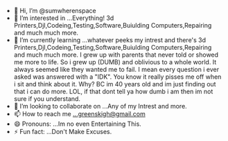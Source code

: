 - 👋 Hi, I’m @sumwherenspace
- 👀 I’m interested in ...Everything! 3d Printers,DjI,Codeing,Testing,Software,Buiulding Computers,Repairing and much much more.
- 🌱 I’m currently learning ...whatever peeks my intrest and there's 3d Printers,DjI,Codeing,Testing,Software,Buiulding Computers,Repairing and much much more. I grew up with parents that never told or showed me more to life. So i grew up (DUMB) and oblivious to a whole world. It always seemed like they wanted me to fail. I mean every question i ever asked was answered with a "IDK". You know it really pisses me off when i sit and think about it. Why? BC im 40 years old and im just finding out that i can do more. LOL, if that dont tell ya how dumb i am then im not sure if you understand.
- 💞️ I’m looking to collaborate on ...Any of my Intrest and more.
- 📫 How to reach me ...greenskigh@gmail.com
- 😄 Pronouns: ...Im no even Entertaining This.
- ⚡ Fun fact: ...Don't Make Excuses.

<!---
sumwherenspace/sumwherenspace is a ✨ special ✨ repository because its `README.md` (this file) appears on your GitHub profile.
You can click the Preview link to take a look at your changes.
--->

